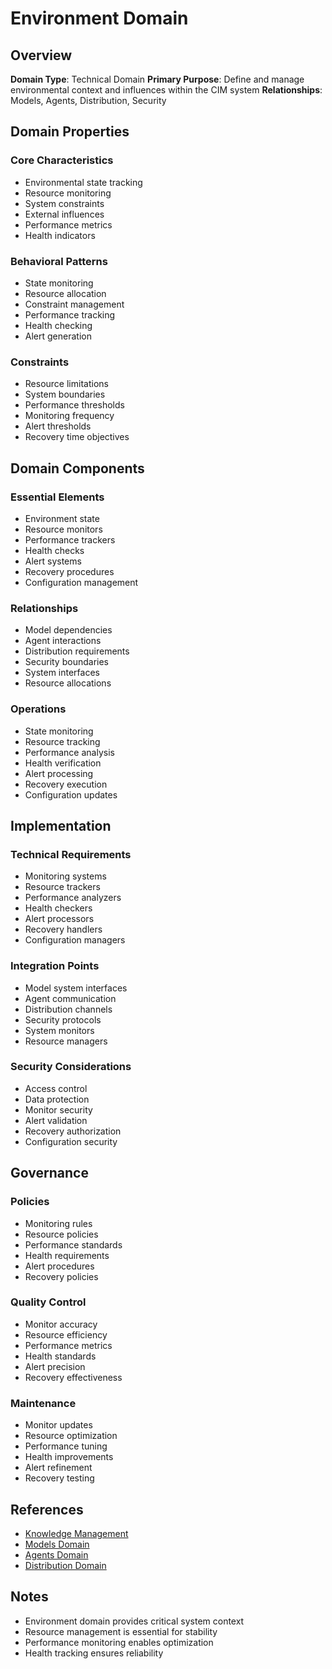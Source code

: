 # Environment Domain

## Overview
**Domain Type**: Technical Domain
**Primary Purpose**: Define and manage environmental context and influences within the CIM system
**Relationships**: Models, Agents, Distribution, Security

## Domain Properties

### Core Characteristics
- Environmental state tracking
- Resource monitoring
- System constraints
- External influences
- Performance metrics
- Health indicators

### Behavioral Patterns
- State monitoring
- Resource allocation
- Constraint management
- Performance tracking
- Health checking
- Alert generation

### Constraints
- Resource limitations
- System boundaries
- Performance thresholds
- Monitoring frequency
- Alert thresholds
- Recovery time objectives

## Domain Components

### Essential Elements
- Environment state
- Resource monitors
- Performance trackers
- Health checks
- Alert systems
- Recovery procedures
- Configuration management

### Relationships
- Model dependencies
- Agent interactions
- Distribution requirements
- Security boundaries
- System interfaces
- Resource allocations

### Operations
- State monitoring
- Resource tracking
- Performance analysis
- Health verification
- Alert processing
- Recovery execution
- Configuration updates

## Implementation

### Technical Requirements
- Monitoring systems
- Resource trackers
- Performance analyzers
- Health checkers
- Alert processors
- Recovery handlers
- Configuration managers

### Integration Points
- Model system interfaces
- Agent communication
- Distribution channels
- Security protocols
- System monitors
- Resource managers

### Security Considerations
- Access control
- Data protection
- Monitor security
- Alert validation
- Recovery authorization
- Configuration security

## Governance

### Policies
- Monitoring rules
- Resource policies
- Performance standards
- Health requirements
- Alert procedures
- Recovery policies

### Quality Control
- Monitor accuracy
- Resource efficiency
- Performance metrics
- Health standards
- Alert precision
- Recovery effectiveness

### Maintenance
- Monitor updates
- Resource optimization
- Performance tuning
- Health improvements
- Alert refinement
- Recovery testing

## References
- [Knowledge Management](../knowledge_management.md)
- [Models Domain](../models/readme.md)
- [Agents Domain](../agents/readme.md)
- [Distribution Domain](../distribution/readme.md)

## Notes
- Environment domain provides critical system context
- Resource management is essential for stability
- Performance monitoring enables optimization
- Health tracking ensures reliability